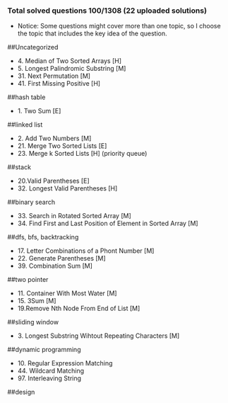 ### Total solved questions 100/1308 (22 uploaded solutions)

+ Notice: Some questions might cover more than one topic, so I choose the topic that includes the key idea of the question.

##Uncategorized
+ 4\. Median of Two Sorted Arrays [H]
+ 5\. Longest Palindromic Substring [M]
+ 31\. Next Permutation [M]
+ 41\. First Missing Positive [H]

##hash table
+ 1\. Two Sum [E]

##linked list
+ 2\. Add Two Numbers [M]
+ 21\. Merge Two Sorted Lists [E]
+ 23\. Merge k Sorted Lists [H] \(priority queue)

##stack
+ 20\.Valid Parentheses [E]
+ 32\. Longest Valid Parentheses [H]

##binary search
+ 33\. Search in Rotated Sorted Array [M]
+ 34\. Find First and Last Position of Element in Sorted Array [M]

##dfs, bfs, backtracking
+ 17\. Letter Combinations of a Phont Number [M]
+ 22\. Generate Parentheses [M]
+ 39\. Combination Sum [M]

##two pointer
+ 11\. Container With Most Water [M]
+ 15\. 3Sum [M]
+ 19\.Remove Nth Node From End of List [M]

##sliding window
+ 3\. Longest Substring Wihtout Repeating Characters [M]

##dynamic programming
+ 10\. Regular Expression Matching
+ 44\. Wildcard Matching
+ 97\. Interleaving String 

##design



